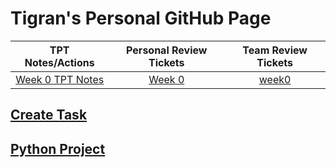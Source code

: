 # Tigran's Personal GitHub Page
| TPT Notes/Actions | Personal Review Tickets | Team Review Tickets |
| :---:         |     :---:      |          :---: |
| [Week 0 TPT Notes](notes0.md)   | [Week 0](https://github.com/Tigran7/TigranCSP3/issues/1)     | [week0](https://github.com/Tigran7/TeamSaveUkraine/issues/4)    |
## [Create Task](createTask.md)
## [Python Project](dataStructures.md)


